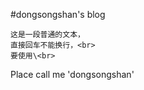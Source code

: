 #dongsongshan's blog

    这是一段普通的文本，  
    直接回车不能换行，<br>  
    要使用\<br> 
    
    
Place call me 'dongsongshan'
